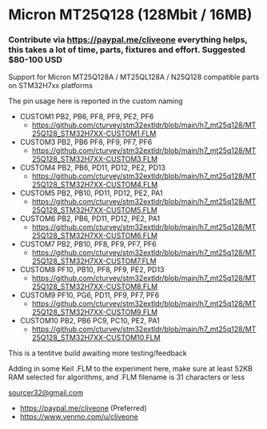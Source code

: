 # Micron MT25Q128 (128Mbit / 16MB)
### Contribute via   https://paypal.me/cliveone  everything helps, this takes a lot of time, parts, fixtures and effort. Suggested $80-100 USD

Support for Micron MT25Q128A / MT25QL128A / N25Q128 compatible parts on STM32H7xx platforms

The pin usage here is reported in the custom naming

  *  CUSTOM1 PB2, PB6, PF8, PF9, PE2, PF6  
     *  https://github.com/cturvey/stm32extldr/blob/main/h7_mt25q128/MT25Q128_STM32H7XX-CUSTOM1.FLM
  *  CUSTOM3 PB2, PB6 PF8, PF9, PF7, PF6  
     *  https://github.com/cturvey/stm32extldr/blob/main/h7_mt25q128/MT25Q128_STM32H7XX-CUSTOM3.FLM
  *  CUSTOM4 PB2, PB6, PD11, PD12, PE2, PD13  
     *  https://github.com/cturvey/stm32extldr/blob/main/h7_mt25q128/MT25Q128_STM32H7XX-CUSTOM4.FLM
  *  CUSTOM5 PB2, PB10, PD11, PD12, PE2, PA1
     *  https://github.com/cturvey/stm32extldr/blob/main/h7_mt25q128/MT25Q128_STM32H7XX-CUSTOM5.FLM
  *  CUSTOM6 PB2, PB6, PD11, PD12, PE2, PA1  
     *  https://github.com/cturvey/stm32extldr/blob/main/h7_mt25q128/MT25Q128_STM32H7XX-CUSTOM6.FLM
  *  CUSTOM7 PB2, PB10, PF8, PF9, PF7, PF6  
     *  https://github.com/cturvey/stm32extldr/blob/main/h7_mt25q128/MT25Q128_STM32H7XX-CUSTOM7.FLM
  *  CUSTOM8 PF10, PB10, PF8, PF9, PE2, PD13
     *  https://github.com/cturvey/stm32extldr/blob/main/h7_mt25q128/MT25Q128_STM32H7XX-CUSTOM8.FLM
  *  CUSTOM9 PF10, PG6, PD11, PF9, PF7, PF6
     *  https://github.com/cturvey/stm32extldr/blob/main/h7_mt25q128/MT25Q128_STM32H7XX-CUSTOM9.FLM
  *  CUSTOM10 PB2, PB6 PC9, PC10, PE2, PA1
     *  https://github.com/cturvey/stm32extldr/blob/main/h7_mt25q128/MT25Q128_STM32H7XX-CUSTOM10.FLM
  
This is a tentitve build awaiting more testing/feedback

Adding in some Keil .FLM to the experiment here, make sure at least 52KB RAM selected for algorithms, and .FLM filename is 31 characters or less

 sourcer32@gmail.com
  *  https://paypal.me/cliveone (Preferred)
  *  https://www.venmo.com/u/cliveone
